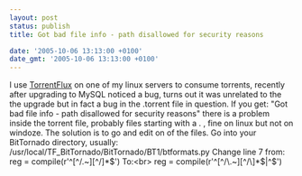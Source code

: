 ```yaml
---
layout: post
status: publish
title: Got bad file info - path disallowed for security reasons

date: '2005-10-06 13:13:00 +0100'
date_gmt: '2005-10-06 13:13:00 +0100'
---
```

I use <a href="http://www.torrentflux.com">TorrentFlux</a> on one of my linux servers to consume torrents, recently after upgrading to MySQL noticed a bug, turns out it was unrelated to the the upgrade but in fact a bug in the .torrent file in question.
If you get:
"Got bad file info - path disallowed for security reasons"
there is a problem inside the torrent file, probably files starting with a . , fine on linux but not on windoze.
The solution is to go and edit on of the files. Go into your BitTornado directory, usually: /usr/local/TF_BitTornado/BitTornado/BT1/btformats.py 
Change line 7 from:<br>
reg = compile(r'^[^/\.~][^/\]*$')
To:<br>
reg = compile(r'^[^/\.~][^/\]*$|^$')
